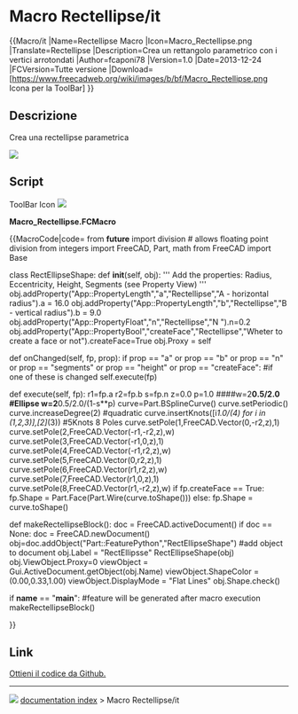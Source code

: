 # Macro Rectellipse/it
{{Macro/it
|Name=Rectellipse Macro
|Icon=Macro_Rectellipse.png
|Translate=Rectellipse
|Description=Crea un rettangolo parametrico con i vertici arrotondati
|Author=fcaponi78
|Version=1.0
|Date=2013-12-24
|FCVersion=Tutte versione
|Download=[https://www.freecadweb.org/wiki/images/b/bf/Macro_Rectellipse.png Icona per la ToolBar]
}}

## Descrizione

Crea una rectellipse parametrica

![](images/Rectellipse.png )

## Script

ToolBar Icon ![](images/Macro_Rectellipse.png )

**Macro_Rectellipse.FCMacro**


{{MacroCode|code=
from __future__ import division # allows floating point division from integers
import FreeCAD, Part, math
from FreeCAD import Base

class RectEllipseShape:
   def __init__(self, obj):
      ''' Add the properties: Radius, Eccentricity, Height, Segments (see Property View) '''
      obj.addProperty("App::PropertyLength","a","Rectellipse","A - horizontal radius").a = 16.0
      obj.addProperty("App::PropertyLength","b","Rectellipse","B - vertical radius").b = 9.0
      obj.addProperty("App::PropertyFloat","n","Rectellipse","N ").n=0.2
      obj.addProperty("App::PropertyBool","createFace","Rectellipse","Wheter to create a face or not").createFace=True
      obj.Proxy = self

   def onChanged(self, fp, prop):
      if prop == "a" or prop == "b" or prop == "n" or prop == "segments" or prop == "height" or prop == "createFace":
         #if one of these is changed
         self.execute(fp)

   def execute(self, fp):
      r1=fp.a
      r2=fp.b
      s=fp.n
      z=0.0
      p=1.0
      ####w=2**0.5/2.0 #Ellipse
      w=2**0.5/2.0/(1-s**p)
      curve=Part.BSplineCurve()
      curve.setPeriodic()
      curve.increaseDegree(2) #quadratic
      curve.insertKnots([i*1.0/(4) for i in (1,2,3)],[2]*(3)) #5Knots 8 Poles
      curve.setPole(1,FreeCAD.Vector(0,-r2,z),1)
      curve.setPole(2,FreeCAD.Vector(-r1,-r2,z),w)
      curve.setPole(3,FreeCAD.Vector(-r1,0,z),1)
      curve.setPole(4,FreeCAD.Vector(-r1,r2,z),w)
      curve.setPole(5,FreeCAD.Vector(0,r2,z),1)
      curve.setPole(6,FreeCAD.Vector(r1,r2,z),w)
      curve.setPole(7,FreeCAD.Vector(r1,0,z),1)
      curve.setPole(8,FreeCAD.Vector(r1,-r2,z),w)
      if fp.createFace == True:
         fp.Shape = Part.Face(Part.Wire(curve.toShape()))
      else:
         fp.Shape = curve.toShape()

def makeRectellipseBlock():
   doc = FreeCAD.activeDocument()
   if doc == None:
      doc = FreeCAD.newDocument()
   obj=doc.addObject("Part::FeaturePython","RectEllipseShape") #add object to document
   obj.Label = "RectEllipsse"
   RectEllipseShape(obj)
   obj.ViewObject.Proxy=0
   viewObject = Gui.ActiveDocument.getObject(obj.Name)
   viewObject.ShapeColor = (0.00,0.33,1.00)
   viewObject.DisplayMode = "Flat Lines"
   obj.Shape.check()

if __name__ == "__main__":
   #feature will be generated after macro execution
   makeRectellipseBlock()

}}

## Link

[Ottieni il codice da Github.](https://github.com/FreeCAD/FreeCAD-macros/blob/master/ParametricObjectCreation/Rectellipse.FCMacro)



---
![](images/Button_right.svg) [documentation index](../README.md) > Macro Rectellipse/it
